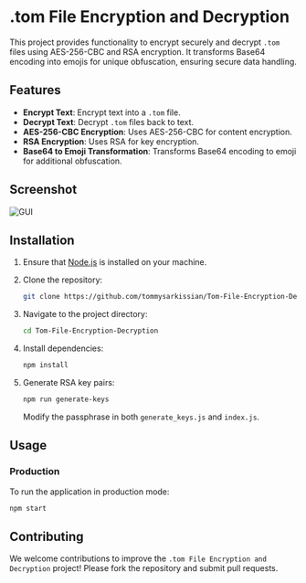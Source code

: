 # .tom File Encryption and Decryption

This project provides functionality to encrypt securely and decrypt `.tom` files using AES-256-CBC and RSA encryption. It transforms Base64 encoding into emojis for unique obfuscation, ensuring secure data handling.

## Features

- **Encrypt Text**: Encrypt text into a `.tom` file.
- **Decrypt Text**: Decrypt `.tom` files back to text.
- **AES-256-CBC Encryption**: Uses AES-256-CBC for content encryption.
- **RSA Encryption**: Uses RSA for key encryption.
- **Base64 to Emoji Transformation**: Transforms Base64 encoding to emoji for additional obfuscation.

## Screenshot

![GUI](https://i.imgur.com/DF0KDbg.png)

## Installation

1. Ensure that [Node.js](https://nodejs.org/) is installed on your machine.
2. Clone the repository:

    ```bash
    git clone https://github.com/tommysarkissian/Tom-File-Encryption-Decryption.git
    ```

3. Navigate to the project directory:

    ```bash
    cd Tom-File-Encryption-Decryption
    ```

4. Install dependencies:

    ```bash
    npm install
    ```

5. Generate RSA key pairs:

    ```bash
    npm run generate-keys
    ```

    Modify the passphrase in both `generate_keys.js` and `index.js`.

## Usage

### Production

To run the application in production mode:

```bash
npm start
```

## Contributing

We welcome contributions to improve the `.tom File Encryption and Decryption` project! Please fork the repository and submit pull requests.
